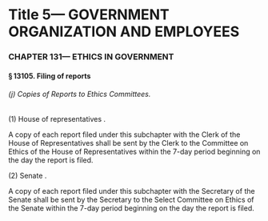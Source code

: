 
# Title 5— GOVERNMENT ORGANIZATION AND EMPLOYEES
### CHAPTER 131— ETHICS IN GOVERNMENT
#### § 13105. Filing of reports
###### (j) Copies of Reports to Ethics Committees.

(1) House of representatives .

A copy of each report filed under this subchapter with the Clerk of the House of Representatives shall be sent by the Clerk to the Committee on Ethics of the House of Representatives within the 7-day period beginning on the day the report is filed.

(2) Senate .

A copy of each report filed under this subchapter with the Secretary of the Senate shall be sent by the Secretary to the Select Committee on Ethics of the Senate within the 7-day period beginning on the day the report is filed.
